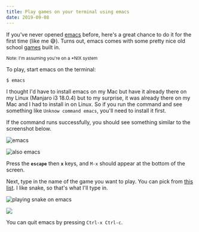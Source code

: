 ```yaml
---
title: Play games on your terminal using emacs
date: 2019-09-08
---
```


If you've never opened [emacs](https://www.gnu.org/software/emacs/) before, here's a great chance to do it for the first time (like me 😅). Turns out, emacs comes with some pretty nice old school [games](https://www.emacswiki.org/emacs/CategoryGames) built in.

<small>Note: I'm assuming you're on a \*NIX system</small>

To play, start emacs on the terminal:

```bash
$ emacs
```

I thought I'd have to install emacs on my Mac but have it already there on my Linux (Manjaro i3 18.0.4) but to my surprise, it was already there on my Mac and I had to install in on Linux. So if you run the command and see something like `Unknow command emacs`, you'll need to install it first.

If the command runs successfully, you should see something similar to the screenshot below.

![emacs](../images/emacs.png)

![also emacs](../images/emacs-gtk.png)

Press the **`escape`** then **`x`** keys, and `M-x` should appear at the bottom of the screen.

Next, type in the name of the game you want to play. You can pick from <a href="https://www.emacswiki.org/emacs/CategoryGames#toc1" target="_blank">this list</a>. I like snake, so that's what I'll type in.

![playing snake on emacs](../images/emacs-snake.png)

![](../images/emacs-snake2.png)

You can quit emacs by pressing `Ctrl-x Ctrl-c`.

